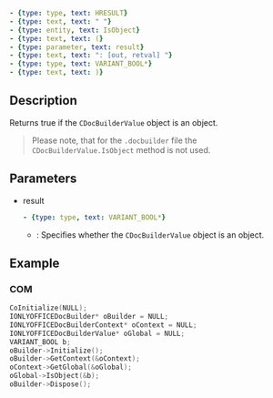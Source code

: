 ```yml signature
- {type: type, text: HRESULT}
- {type: text, text: " "}
- {type: entity, text: IsObject}
- {type: text, text: (}
- {type: parameter, text: result}
- {type: text, text: ": [out, retval] "}
- {type: type, text: VARIANT_BOOL*}
- {type: text, text: )}
```

## Description

Returns true if the `CDocBuilderValue` object is an object.

> Please note, that for the `.docbuilder` file the `CDocBuilderValue.IsObject` method is not used.

## Parameters

<parameters>

- result

  ```yml signature.variant="inline"
  - {type: type, text: VARIANT_BOOL*}
  ```

  - : Specifies whether the `CDocBuilderValue` object is an object.

</parameters>

## Example

### COM

```cpp
CoInitialize(NULL);
IONLYOFFICEDocBuilder* oBuilder = NULL;
IONLYOFFICEDocBuilderContext* oContext = NULL;
IONLYOFFICEDocBuilderValue* oGlobal = NULL;
VARIANT_BOOL b;
oBuilder->Initialize();
oBuilder->GetContext(&oContext);
oContext->GetGlobal(&oGlobal);
oGlobal->IsObject(&b);
oBuilder->Dispose();
```
